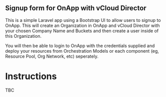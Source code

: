 ## Signup form for OnApp with vCloud Director
This is a simple Laravel app using a Bootstrap UI to allow users to signup to OnApp. This will create an Organization in OnApp and vCloud Director with your chosen Company Name and Buckets and then create a user inside of this Organization.

You will then be able to login to OnApp with the credentials supplied and deploy your resources from Orchestration Models or each component (eg, Resource Pool, Org Network, etc) seperately.

# Instructions

TBC
